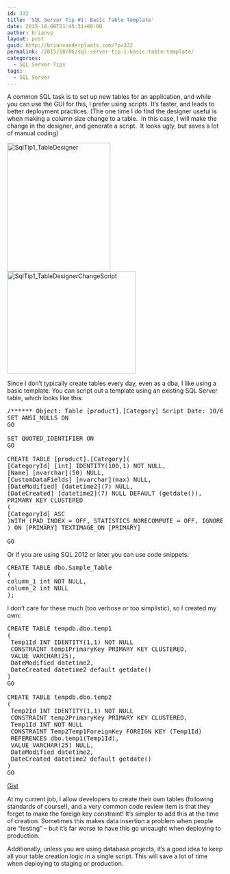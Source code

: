 ```yaml
---
id: 332
title: 'SQL Server Tip #1: Basic Table Template'
date: 2015-10-06T21:45:31+00:00
author: brianvp
layout: post
guid: http://brianvanderplaats.com/?p=332
permalink: /2015/10/06/sql-server-tip-1-basic-table-template/
categories:
  - SQL Server Tips
tags:
  - SQL Server
---
```

A common SQL task is to set up new tables for an application, and while you can use the GUI for this, I prefer using scripts. It’s faster, and leads to better deployment practices. (The one time I do find the designer useful is when making a column size change to a table.  In this case, I will make the change in the designer, and generate a script.  It looks ugly, but saves a lot of manual coding)

[<img class="alignnone size-medium wp-image-334" src="http://brianvanderplaats.com/wp-content/uploads/2015/10/SqlTip1_TableDesigner-241x300.png" alt="SqlTip1_TableDesigner" width="241" height="300" />](http://brianvanderplaats.com/wp-content/uploads/2015/10/SqlTip1_TableDesigner.png)[<img class="alignnone size-medium wp-image-335" src="http://brianvanderplaats.com/wp-content/uploads/2015/10/SqlTip1_TableDesignerChangeScript-300x238.png" alt="SqlTip1_TableDesignerChangeScript" width="300" height="238" />](http://brianvanderplaats.com/wp-content/uploads/2015/10/SqlTip1_TableDesignerChangeScript.png)

Since I don’t typically create tables every day, even as a dba, I like using a basic template. You can script out a template using an existing SQL Server table, which looks like this:

<pre class="brush: sql; title: ; notranslate" title="">/****** Object: Table [product].[Category] Script Date: 10/6/2015 8:38:18 PM ******/
SET ANSI_NULLS ON
GO

SET QUOTED_IDENTIFIER ON
GO

CREATE TABLE [product].[Category](
[CategoryId] [int] IDENTITY(100,1) NOT NULL,
[Name] [nvarchar](50) NULL,
[CustomDataFields] [nvarchar](max) NULL,
[DateModified] [datetime2](7) NULL,
[DateCreated] [datetime2](7) NULL DEFAULT (getdate()),
PRIMARY KEY CLUSTERED
(
[CategoryId] ASC
)WITH (PAD_INDEX = OFF, STATISTICS_NORECOMPUTE = OFF, IGNORE_DUP_KEY = OFF, ALLOW_ROW_LOCKS = ON, ALLOW_PAGE_LOCKS = ON) ON [PRIMARY]
) ON [PRIMARY] TEXTIMAGE_ON [PRIMARY]

GO
</pre>

Or if you are using SQL 2012 or later you can use code snippets:

<pre class="brush: sql; title: ; notranslate" title="">CREATE TABLE dbo.Sample_Table
(
column_1 int NOT NULL,
column_2 int NULL
);
</pre>

I don’t care for these much (too verbose or too simplistic), so I created my own:

<pre class="brush: sql; title: ; notranslate" title="">CREATE TABLE tempdb.dbo.temp1
(
 Temp1Id INT IDENTITY(1,1) NOT NULL
 CONSTRAINT temp1PrimaryKey PRIMARY KEY CLUSTERED,
 VALUE VARCHAR(25),
 DateModified datetime2,
 DateCreated datetime2 default getdate()
)
GO

CREATE TABLE tempdb.dbo.temp2
(
 Temp2Id INT IDENTITY(1,1) NOT NULL
 CONSTRAINT temp2PrimaryKey PRIMARY KEY CLUSTERED,
 Temp1Id INT NOT NULL
 CONSTRAINT Temp2Temp1ForeignKey FOREIGN KEY (Temp1Id)
 REFERENCES dbo.temp1(Temp1Id),
 VALUE VARCHAR(25) NULL,
 DateModified datetime2,
 DateCreated datetime2 default getdate()
)
GO
</pre>

[Gist](https://gist.github.com/brianvp/8bfb8aa3d9ec054e5531)

At my current job, I allow developers to create their own tables (following standards of course!), and a very common code review item is that they forget to make the foreign key constraint! It’s simpler to add this at the time of creation. Sometimes this makes data insertion a problem when people are “testing” &#8211; but it&#8217;s far worse to have this go uncaught when deploying to production.

Additionally, unless you are using database projects, it’s a good idea to keep all your table creation logic in a single script. This will save a lot of time when deploying to staging or production.